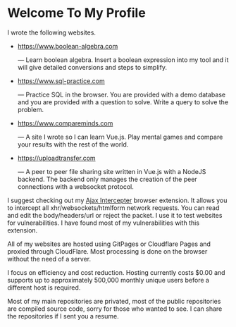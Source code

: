# Welcome To My Profile
 I wrote the following websites.
 - https://www.boolean-algebra.com
   
   &mdash; Learn boolean algebra. Insert a boolean expression into my tool and it will give detailed conversions and steps to simplify.
 - https://www.sql-practice.com
 
   &mdash; Practice SQL in the browser. You are provided with a demo database and you are provided with a question to solve. Write a query to solve the problem.
 - https://www.compareminds.com
 
   &mdash; A site I wrote so I can learn Vue.js. Play mental games and compare your results with the rest of the world.
- https://uploadtransfer.com
  
  &mdash; A peer to peer file sharing site written in Vue.js with a NodeJS backend. The backend only manages the creation of the peer connections with a websocket protocol.
  
I suggest checking out my [Ajax Intercepter](https://github.com/000744210/Ajax-Intercepter) browser extension. It allows you to intercept all xhr/websockets/htmlform network requests. You can read and edit the body/headers/url or reject the packet. I use it to test websites for vulnerabilities. I have found most of my vulnerabilities with this extension.

All of my websites are hosted using GitPages or Cloudflare Pages and proxied through CloudFlare. Most processing is done on the browser without the need of a server.

I focus on efficiency and cost reduction. Hosting currently costs $0.00 and supports up to approximately 500,000 monthly unique users before a different host is required. 

Most of my main repositories are privated, most of the public repositories are compiled source code, sorry for those who wanted to see. I can share the repositories if I sent you a resume.
